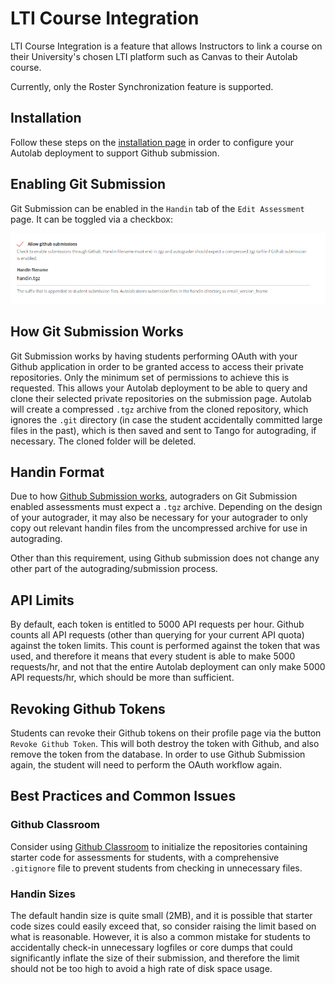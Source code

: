 # LTI Course Integration

LTI Course Integration is a feature that allows Instructors to link a course on their University's chosen LTI platform such as Canvas to their Autolab course.

Currently, only the Roster Synchronization feature is supported.

## Installation
Follow these steps on the [installation page](/installation/github_integration) in order to configure your Autolab deployment to support Github submission.

## Enabling Git Submission
Git Submission can be enabled in the `Handin` tab of the `Edit Assessment` page. It can be toggled via a checkbox:

![Github submission enable screenshot](/images/github_submission_enable.png)

## How Git Submission Works
Git Submission works by having students performing OAuth with your Github application in order to be granted access to access their private repositories. Only the minimum set of permissions to achieve this is requested. This allows your Autolab deployment to be able to query and clone their selected private repositories on the submission page. Autolab will create a compressed `.tgz` archive from the cloned repository, which ignores the `.git` directory (in case the student accidentally committed large files in the past), which is then saved and sent to Tango for autograding, if necessary. The cloned folder will be deleted.

## Handin Format
Due to how [Github Submission works](#how-git-submission-works), autograders on Git Submission enabled assessments must expect a `.tgz` archive. Depending on the design of your autograder, it may also be necessary for your autograder to only copy out relevant handin files from the uncompressed archive for use in autograding.

Other than this requirement, using Github submission does not change any other part of the autograding/submission process.

## API Limits
By default, each token is entitled to 5000 API requests per hour. Github counts all API requests (other than querying for your current API quota) against the token limits. This count is performed against the token that was used, and therefore it means that every student is able to make 5000 requests/hr, and not that the entire Autolab deployment can only make 5000 API requests/hr, which should be more than sufficient.

## Revoking Github Tokens
Students can revoke their Github tokens on their profile page via the button `Revoke Github Token`. This will both destroy the token with Github, and also remove the token from the database. In order to use Github Submission again, the student will need to perform the OAuth workflow again.

## Best Practices and Common Issues

### Github Classroom
Consider using [Github Classroom](https://classroom.github.com/) to initialize the repositories containing starter code for assessments for students, with a comprehensive `.gitignore` file to prevent students from checking in unnecessary files.

### Handin Sizes
The default handin size is quite small (2MB), and it is possible that starter code sizes could easily exceed that, so consider raising the limit based on what is reasonable. However, it is also a common mistake for students to accidentally check-in unnecessary logfiles or core dumps that could significantly inflate the size of their submission, and therefore the limit should not be too high to avoid a high rate of disk space usage.
